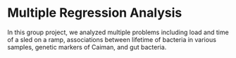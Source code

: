 # Multiple Regression Analysis
In this group project, we analyzed multiple problems including load and time of a sled on a ramp, associations between lifetime of bacteria in various samples, genetic markers of Caiman, and gut bacteria.
